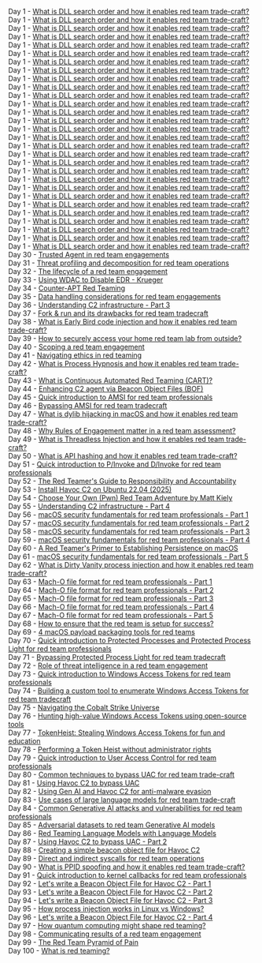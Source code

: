 Day 1 - [What is DLL search order and how it enables red team trade-craft?](https://www.100daysofredteam.com/p/what-is-dll-search-order-and-how)  
Day 1 - [What is DLL search order and how it enables red team trade-craft?](https://www.100daysofredteam.com/p/what-is-dll-search-order-and-how)  
Day 1 - [What is DLL search order and how it enables red team trade-craft?](https://www.100daysofredteam.com/p/what-is-dll-search-order-and-how)  
Day 1 - [What is DLL search order and how it enables red team trade-craft?](https://www.100daysofredteam.com/p/what-is-dll-search-order-and-how)  
Day 1 - [What is DLL search order and how it enables red team trade-craft?](https://www.100daysofredteam.com/p/what-is-dll-search-order-and-how)  
Day 1 - [What is DLL search order and how it enables red team trade-craft?](https://www.100daysofredteam.com/p/what-is-dll-search-order-and-how)  
Day 1 - [What is DLL search order and how it enables red team trade-craft?](https://www.100daysofredteam.com/p/what-is-dll-search-order-and-how)  
Day 1 - [What is DLL search order and how it enables red team trade-craft?](https://www.100daysofredteam.com/p/what-is-dll-search-order-and-how)  
Day 1 - [What is DLL search order and how it enables red team trade-craft?](https://www.100daysofredteam.com/p/what-is-dll-search-order-and-how)  
Day 1 - [What is DLL search order and how it enables red team trade-craft?](https://www.100daysofredteam.com/p/what-is-dll-search-order-and-how)  
Day 1 - [What is DLL search order and how it enables red team trade-craft?](https://www.100daysofredteam.com/p/what-is-dll-search-order-and-how)  
Day 1 - [What is DLL search order and how it enables red team trade-craft?](https://www.100daysofredteam.com/p/what-is-dll-search-order-and-how)  
Day 1 - [What is DLL search order and how it enables red team trade-craft?](https://www.100daysofredteam.com/p/what-is-dll-search-order-and-how)  
Day 1 - [What is DLL search order and how it enables red team trade-craft?](https://www.100daysofredteam.com/p/what-is-dll-search-order-and-how)  
Day 1 - [What is DLL search order and how it enables red team trade-craft?](https://www.100daysofredteam.com/p/what-is-dll-search-order-and-how)  
Day 1 - [What is DLL search order and how it enables red team trade-craft?](https://www.100daysofredteam.com/p/what-is-dll-search-order-and-how)  
Day 1 - [What is DLL search order and how it enables red team trade-craft?](https://www.100daysofredteam.com/p/what-is-dll-search-order-and-how)  
Day 1 - [What is DLL search order and how it enables red team trade-craft?](https://www.100daysofredteam.com/p/what-is-dll-search-order-and-how)  
Day 1 - [What is DLL search order and how it enables red team trade-craft?](https://www.100daysofredteam.com/p/what-is-dll-search-order-and-how)  
Day 1 - [What is DLL search order and how it enables red team trade-craft?](https://www.100daysofredteam.com/p/what-is-dll-search-order-and-how)  
Day 1 - [What is DLL search order and how it enables red team trade-craft?](https://www.100daysofredteam.com/p/what-is-dll-search-order-and-how)  
Day 1 - [What is DLL search order and how it enables red team trade-craft?](https://www.100daysofredteam.com/p/what-is-dll-search-order-and-how)  
Day 1 - [What is DLL search order and how it enables red team trade-craft?](https://www.100daysofredteam.com/p/what-is-dll-search-order-and-how)  
Day 1 - [What is DLL search order and how it enables red team trade-craft?](https://www.100daysofredteam.com/p/what-is-dll-search-order-and-how)  
Day 1 - [What is DLL search order and how it enables red team trade-craft?](https://www.100daysofredteam.com/p/what-is-dll-search-order-and-how)  
Day 1 - [What is DLL search order and how it enables red team trade-craft?](https://www.100daysofredteam.com/p/what-is-dll-search-order-and-how)  
Day 1 - [What is DLL search order and how it enables red team trade-craft?](https://www.100daysofredteam.com/p/what-is-dll-search-order-and-how)  
Day 1 - [What is DLL search order and how it enables red team trade-craft?](https://www.100daysofredteam.com/p/what-is-dll-search-order-and-how)  
Day 1 - [What is DLL search order and how it enables red team trade-craft?](https://www.100daysofredteam.com/p/what-is-dll-search-order-and-how)  
Day 30 - [Trusted Agent in red team engagements](https://www.100daysofredteam.com/p/trusted-agent-ta-in-red-team-engagements)  
Day 31 - [Threat profiling and decomposition for red team operations](https://www.100daysofredteam.com/p/threat-profiling-and-decomposition-for-red-team-ops)  
Day 32 - [The lifecycle of a red team engagement](https://www.100daysofredteam.com/p/the-lifecycle-of-a-red-team-engagement)  
Day 33 - [Using WDAC to Disable EDR - Krueger](https://www.100daysofredteam.com/p/using-wdac-to-disable-edr-krueger)  
Day 34 - [Counter-APT Red Teaming](https://www.100daysofredteam.com/p/counter-apt-red-teaming-reverse-red-teaming)  
Day 35 - [Data handling considerations for red team engagements](https://www.100daysofredteam.com/p/data-handling-considerations-for-red-team-engagements)  
Day 36 - [Understanding C2 infrastructure - Part 3](https://www.100daysofredteam.com/p/understanding-c2-infrastructure-part-3)  
Day 37 - [Fork & run and its drawbacks for red team tradecraft](https://www.100daysofredteam.com/p/fork-and-run-and-its-drawbacks-for-red-team-tradecraft)  
Day 38 - [What is Early Bird code injection and how it enables red team trade-craft?](https://www.100daysofredteam.com/p/what-is-early-bird-code-injection-red-team)  
Day 39 - [How to securely access your home red team lab from outside?](https://www.100daysofredteam.com/p/how-to-securely-access-your-home-red-team-lab-from-the-internet)  
Day 40 - [Scoping a red team engagement](https://www.100daysofredteam.com/p/scoping-a-red-team-engagement)  
Day 41 - [Navigating ethics in red teaming](https://www.100daysofredteam.com/p/navigating-ethics-in-red-teaming)  
Day 42 - [What is Process Hypnosis and how it enables red team trade-craft?](https://www.100daysofredteam.com/p/what-is-process-hypnosis-red-team)  
Day 43 - [What is Continuous Automated Red Teaming (CART)?](https://www.100daysofredteam.com/p/continuous-automated-red-teaming-cart)  
Day 44 - [Enhancing C2 agent via Beacon Object Files (BOF)](https://www.100daysofredteam.com/p/enhancing-c2-agent-via-beacon-object-files-bof)  
Day 45 - [Quick introduction to AMSI for red team professionals](https://www.100daysofredteam.com/p/quick-introduction-to-amsi-for-red-team)  
Day 46 - [Bypassing AMSI for red team tradecraft](https://www.100daysofredteam.com/p/bypassing-amsi-for-red-team-tradecraft)  
Day 47 - [What is dylib hijacking in macOS and how it enables red team trade-craft?](https://www.100daysofredteam.com/p/what-is-dylib-hijacking-in-macos)  
Day 48 - [Why Rules of Engagement matter in a red team assessment?](https://www.100daysofredteam.com/p/why-rules-of-engagement-matter-in-red-team-assessments)  
Day 49 - [What is Threadless Injection and how it enables red team trade-craft?](https://www.100daysofredteam.com/p/what-is-threadless-injection-red-team)  
Day 50 - [What is API hashing and how it enables red team trade-craft?](https://www.100daysofredteam.com/p/what-is-api-hashing-red-team)  
Day 51 - [Quick introduction to P/Invoke and D/Invoke for red team professionals](https://www.100daysofredteam.com/p/quick-introduction-to-pinvoke-and-dinvoke-red-team)  
Day 52 - [The Red Teamer's Guide to Responsibility and Accountability](https://www.100daysofredteam.com/p/the-red-teamers-guide-to-responsibility-and-accountability)  
Day 53 - [Install Havoc C2 on Ubuntu 22.04 (2025)](https://www.100daysofredteam.com/p/install-havoc-c2-on-ubuntu-2204-2025)  
Day 54 - [Choose Your Own (Pwn) Red Team Adventure by Matt Kiely](https://www.100daysofredteam.com/p/choose-your-own-pwn-red-team-adventure-by-matt-kiely)  
Day 55 - [Understanding C2 infrastructure - Part 4](https://www.100daysofredteam.com/p/understanding-c2-infrastructure-part-4)  
Day 56 - [macOS security fundamentals for red team professionals - Part 1](https://www.100daysofredteam.com/p/macos-security-for-red-team-professionals-part-1)  
Day 57 - [macOS security fundamentals for red team professionals - Part 2](https://www.100daysofredteam.com/p/macos-security-fundamentals-for-red-team-part-2)  
Day 58 - [macOS security fundamentals for red team professionals - Part 3](https://www.100daysofredteam.com/p/macos-security-fundamentals-for-red-team-part-3)  
Day 59 - [macOS security fundamentals for red team professionals - Part 4](https://www.100daysofredteam.com/p/macos-security-fundamentals-for-red-team-part-4)  
Day 60 - [A Red Teamer's Primer to Establishing Persistence on macOS](https://www.100daysofredteam.com/p/a-red-teamers-primer-to-establishing-persistence-on-macos)  
Day 61 - [macOS security fundamentals for red team professionals - Part 5](https://www.100daysofredteam.com/p/macos-security-fundamentals-for-red-team-part-5)  
Day 62 - [What is Dirty Vanity process injection and how it enables red team trade-craft?](https://www.100daysofredteam.com/p/what-is-dirty-vanity-process-injection-red-team)  
Day 63 - [Mach-O file format for red team professionals - Part 1](https://www.100daysofredteam.com/p/mach-o-file-format-for-red-team-part-1)  
Day 64 - [Mach-O file format for red team professionals - Part 2](https://www.100daysofredteam.com/p/mach-o-file-format-for-red-team-part-2)  
Day 65 - [Mach-O file format for red team professionals - Part 3](https://www.100daysofredteam.com/p/mach-o-file-format-for-red-team-part-3)  
Day 66 - [Mach-O file format for red team professionals - Part 4](https://www.100daysofredteam.com/p/mach-o-file-format-for-red-team-part-4)  
Day 67 - [Mach-O file format for red team professionals - Part 5](https://www.100daysofredteam.com/p/mach-o-file-format-for-red-team-part-5)  
Day 68 - [How to ensure that the red team is setup for success?](https://www.100daysofredteam.com/p/how-to-ensure-that-the-red-team-is-setup-for-success)  
Day 69 - [4 macOS payload packaging tools for red teams](https://www.100daysofredteam.com/p/4-macos-payload-packaging-tools-for-red-teams)  
Day 70 - [Quick introduction to Protected Processes and Protected Process Light for red team professionals](https://www.100daysofredteam.com/p/quick-introduction-to-protected-processes-protected-process-light-red-team)  
Day 71 - [Bypassing Protected Process Light for red team tradecraft](https://www.100daysofredteam.com/p/bypassing-protected-process-light-for-red-team-tradecraft)  
Day 72 - [Role of threat intelligence in a red team engagement](https://www.100daysofredteam.com/p/role-of-threat-intelligence-in-a-red-team-engagement)  
Day 73 - [Quick introduction to Windows Access Tokens for red team professionals](https://www.100daysofredteam.com/p/quick-introduction-to-windows-access-tokens-red-team)  
Day 74 - [Building a custom tool to enumerate Windows Access Tokens for red team tradecraft](https://www.100daysofredteam.com/p/building-a-custom-tool-to-enumerate-windows-access-tokens-red-team)  
Day 75 - [Navigating the Cobalt Strike Universe](https://www.100daysofredteam.com/p/navigating-the-cobalt-strike-universe)  
Day 76 - [Hunting high-value Windows Access Tokens using open-source tools](https://www.100daysofredteam.com/p/hunting-high-value-windows-access-tokens-using-open-source-tools)  
Day 77 - [TokenHeist: Stealing Windows Access Tokens for fun and education](https://www.100daysofredteam.com/p/tokenheist-stealing-windows-access-for-fun-and-education)  
Day 78 - [Performing a Token Heist without administrator rights](https://www.100daysofredteam.com/p/performing-a-token-heist-without-administrator-rights)  
Day 79 - [Quick introduction to User Access Control for red team professionals](https://www.100daysofredteam.com/p/quick-introduction-to-user-access-contol-red-team)  
Day 80 - [Common techniques to bypass UAC for red team trade-craft](https://www.100daysofredteam.com/p/common-techniques-to-bypass-uac-for-red-team-tradecraft)  
Day 81 - [Using Havoc C2 to bypass UAC](https://www.100daysofredteam.com/p/using-havoc-c2-to-bypass-uac)  
Day 82 - [Using Gen AI and Havoc C2 for anti-malware evasion](https://www.100daysofredteam.com/p/using-gen-ai-and-havoc-c2-for-anti-malware-evasion)  
Day 83 - [Use cases of large language models for red team trade-craft](https://www.100daysofredteam.com/p/use-cases-of-large-language-models-for-red-team)  
Day 84 - [Common Generative AI attacks and vulnerabilities for red team professionals](https://www.100daysofredteam.com/p/common-generative-ai-attacks-and-vulnerabilities-red-team)  
Day 85 - [Adversarial datasets to red team Generative AI models](https://www.100daysofredteam.com/p/adversarial-datasets-to-red-team-generative-ai-models)  
Day 86 - [Red Teaming Language Models with Language Models](https://www.100daysofredteam.com/p/red-teaming-language-models-with-language-models)  
Day 87 - [Using Havoc C2 to bypass UAC - Part 2](https://www.100daysofredteam.com/p/using-havoc-c2-to-bypass-part-2)  
Day 88 - [Creating a simple beacon object file for Havoc C2](https://www.100daysofredteam.com/p/creating-a-simple-beacon-object-file-for-havoc-c2)  
Day 89 - [Direct and indirect syscalls for red team operations](https://www.100daysofredteam.com/p/direct-and-indirect-syscalls-for-red-team-ops)  
Day 90 - [What is PPID spoofing and how it enables red team trade-craft?](https://www.100daysofredteam.com/p/what-is-ppid-spoofing-red-team)  
Day 91 - [Quick introduction to kernel callbacks for red team professionals](https://www.100daysofredteam.com/p/quick-introduction-to-kernel-callbacks-red-team)  
Day 92 - [Let's write a Beacon Object File for Havoc C2 - Part 1](https://www.100daysofredteam.com/p/lets-write-a-beacon-object-file-for-havoc-c2-part-1)  
Day 93 - [Let's write a Beacon Object File for Havoc C2 - Part 2](https://www.100daysofredteam.com/p/lets-write-a-beacon-object-file-for-havoc-c2-part-2)  
Day 94 - [Let's write a Beacon Object File for Havoc C2 - Part 3](https://www.100daysofredteam.com/p/lets-write-a-beacon-object-file-for-havoc-c2-part-3)  
Day 95 - [How process injection works in Linux vs Windows?](https://www.100daysofredteam.com/p/how-process-injection-works-in-linux-vs-windows)  
Day 96 - [Let's write a Beacon Object File for Havoc C2 - Part 4](https://www.100daysofredteam.com/p/lets-write-a-beacon-object-file-for-havoc-c2-part-4)  
Day 97 - [How quantum computing might shape red teaming?](https://www.100daysofredteam.com/p/how-quantum-computing-might-shape-red-teaming)  
Day 98 - [Communicating results of a red team engagement](https://www.100daysofredteam.com/p/communicating-results-of-a-red-team-engagement)  
Day 99 - [The Red Team Pyramid of Pain](https://www.100daysofredteam.com/p/the-red-team-pyramid-of-pain)  
Day 100 - [What is red teaming?](https://www.100daysofredteam.com/p/what-is-red-teaming)  
